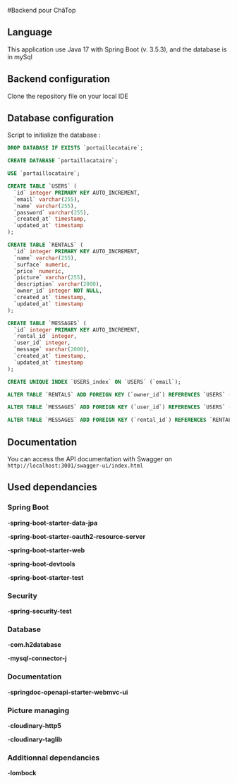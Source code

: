#Backend pour ChâTop

## Language

This application use Java 17 with Spring Boot (v. 3.5.3), and the database is in mySql

## Backend configuration

Clone the repository file on your local IDE

## Database configuration

Script to initialize the database :

```sql
DROP DATABASE IF EXISTS `portaillocataire`;

CREATE DATABASE `portaillocataire`;

USE `portaillocataire`;

CREATE TABLE `USERS` (
  `id` integer PRIMARY KEY AUTO_INCREMENT,
  `email` varchar(255),
  `name` varchar(255),
  `password` varchar(255),
  `created_at` timestamp,
  `updated_at` timestamp
);

CREATE TABLE `RENTALS` (
  `id` integer PRIMARY KEY AUTO_INCREMENT,
  `name` varchar(255),
  `surface` numeric,
  `price` numeric,
  `picture` varchar(255),
  `description` varchar(2000),
  `owner_id` integer NOT NULL,
  `created_at` timestamp,
  `updated_at` timestamp
);

CREATE TABLE `MESSAGES` (
  `id` integer PRIMARY KEY AUTO_INCREMENT,
  `rental_id` integer,
  `user_id` integer,
  `message` varchar(2000),
  `created_at` timestamp,
  `updated_at` timestamp
);

CREATE UNIQUE INDEX `USERS_index` ON `USERS` (`email`);

ALTER TABLE `RENTALS` ADD FOREIGN KEY (`owner_id`) REFERENCES `USERS` (`id`);

ALTER TABLE `MESSAGES` ADD FOREIGN KEY (`user_id`) REFERENCES `USERS` (`id`);

ALTER TABLE `MESSAGES` ADD FOREIGN KEY (`rental_id`) REFERENCES `RENTALS` (`id`);
```

## Documentation

You can access the API documentation with Swagger on `http://localhost:3001/swagger-ui/index.html`

## Used dependancies

### Spring Boot

-**spring-boot-starter-data-jpa**

-**spring-boot-starter-oauth2-resource-server**

-**spring-boot-starter-web**

-**spring-boot-devtools**

-**spring-boot-starter-test**

### Security

-**spring-security-test**

### Database

-**com.h2database**

-**mysql-connector-j**

### Documentation

-**springdoc-openapi-starter-webmvc-ui**

### Picture managing

-**cloudinary-http5**

-**cloudinary-taglib**

### Additionnal dependancies

-**lombock**
